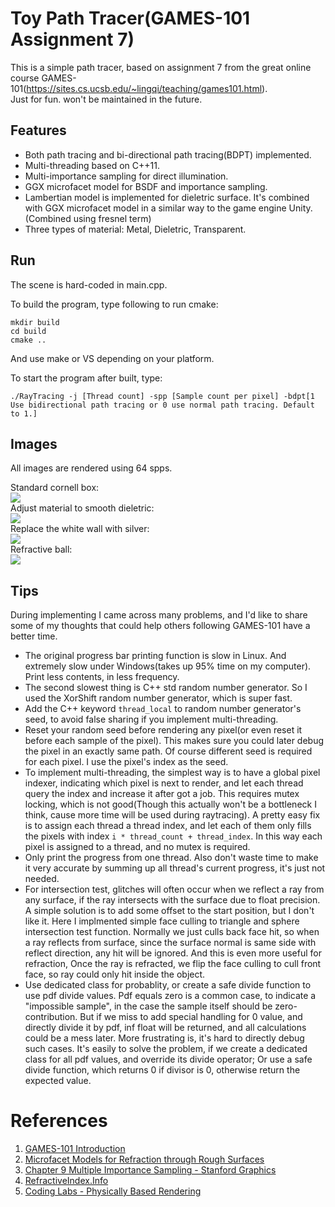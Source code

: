 # Toy Path Tracer(GAMES-101 Assignment 7)
This is a simple path tracer, based on assignment 7 from the great online course GAMES-101(https://sites.cs.ucsb.edu/~lingqi/teaching/games101.html).  
Just for fun. won't be maintained in the future.  

## Features
* Both path tracing and bi-directional path tracing(BDPT) implemented.   
* Multi-threading based on C++11.  
* Multi-importance sampling for direct illumination.    
* GGX microfacet model for BSDF and importance sampling.  
* Lambertian model is implemented for dieletric surface. It's combined with GGX microfacet model in a similar way to the game engine Unity.(Combined using fresnel term)
* Three types of material: Metal, Dieletric, Transparent.  

## Run
The scene is hard-coded in main.cpp.  

To build the program, type following to run cmake:  
```
mkdir build
cd build
cmake ..
```
And use make or VS depending on your platform.  

To start the program after built, type:   
```
./RayTracing -j [Thread count] -spp [Sample count per pixel] -bdpt[1 Use bidirectional path tracing or 0 use normal path tracing. Default to 1.]
``` 

## Images  
All images are rendered using 64 spps.  

Standard cornell box:  
![](images/Cornell-64.jpg)    
Adjust material to smooth dieletric:  
![](images/Cornell-64-SmoothDieletric.jpg)   
Replace the white wall with silver:  
![](images/Cornell-64-SmoothSilver.jpg)  
Refractive ball:   
![](images/Cornell-64-RefractiveBall.jpg)  


## Tips  
During implementing I came across many problems, and I'd like to share some of my thoughts that could help others following GAMES-101 have a better time.  
* The original progress bar printing function is slow in Linux. And extremely slow under Windows(takes up 95% time on my computer). Print less contents, in less frequency.   
* The second slowest thing is C++ std random number generator. So I used the XorShift random number generator, which is super fast.  
* Add the C++ keyword `thread_local` to random number generator's seed, to avoid false sharing if you implement multi-threading.  
* Reset your random seed before rendering any pixel(or even reset it before each sample of the pixel). This makes sure you could later debug the pixel in an exactly same path. Of course different seed is required for each pixel. I use the pixel's index as the seed.  
* To implement multi-threading, the simplest way is to have a global pixel indexer, indicating which pixel is next to render, and let each thread query the index and increase it after got a job. This requires mutex locking, which is not good(Though this actually won't be a bottleneck I think, cause more time will be used during raytracing). A pretty easy fix is to assign each thread a thread index, and let each of them only fills the pixels with index `i * thread_count + thread_index`. In this way each pixel is assigned to a thread, and no mutex is required.  
* Only print the progress from one thread. Also don't waste time to make it very accurate by summing up all thread's current progress, it's just not needed.  
* For intersection test, glitches will often occur when we reflect a ray from any surface, if the ray intersects with the surface due to float precision. A simple solution is to add some offset to the start position, but I don't like it. Here I implmented simple face culling to triangle and sphere intersection test function. Normally we just culls back face hit, so when a ray reflects from surface, since the surface normal is same side with reflect direction, any hit will be ignored. And this is even more useful for refraction, Once the ray is refracted, we flip the face culling to cull front face, so ray could only hit inside the object.  
* Use dedicated class for probablity, or create a safe divide function to use pdf divide values. Pdf equals zero is a common case, to indicate a "impossible sample", in the case the sample itself should be zero-contribution. But if we miss to add special handling for 0 value, and directly divide it by pdf, inf float will be returned, and all calculations could be a mess later. More frustrating is, it's hard to directly debug such cases. It's easily to solve the problem, if we create a dedicated class for all pdf values, and override its divide operator; Or use a safe divide function, which returns 0 if divisor is 0, otherwise return the expected value.  

# References
1. [GAMES-101 Introduction](https://sites.cs.ucsb.edu/~lingqi/teaching/games101.html)  
1. [Microfacet Models for Refraction through Rough Surfaces](https://www.cs.cornell.edu/~srm/publications/EGSR07-btdf.pdf)  
1. [Chapter 9 Multiple Importance Sampling - Stanford Graphics](https://graphics.stanford.edu/courses/cs348b-03/papers/veach-chapter9.pdf)  
1. [RefractiveIndex.Info](https://refractiveindex.info/)  
1. [Coding Labs - Physically Based Rendering](http://www.codinglabs.net/article_physically_based_rendering.aspx)